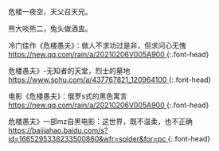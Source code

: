 危楼一夜空，天父召天兄。

熊大啖熊二，兔头做酒盅。

冷门佳作《危楼愚夫》：做人不求功过是非，但求问心无愧
[
https://new.qq.com/rain/a/20210206V005A900
](
https://new.qq.com/rain/a/20210206V005A900
)
{:.font-head}

危楼愚夫》-无知者的天堂，烈士的墓地
[
https://www.sohu.com/a/437767821_120964100
](
https://www.sohu.com/a/437767821_120964100
)
{:.font-head}

电影《危楼愚夫》：俄罗s式的黑色寓言
[
https://new.qq.com/rain/a/20210206V005A900
](
https://new.qq.com/rain/a/20210206V005A900
)
{:.font-head}

危楼愚夫》一部mz自黑电影：这世界，既不温柔，也不正确
[
https://baijiahao.baidu.com/s?id=1665295338233500860&wfr=spider&for=pc
](
https://baijiahao.baidu.com/s?id=1665295338233500860&wfr=spider&for=pc
)
{:.font-head}
